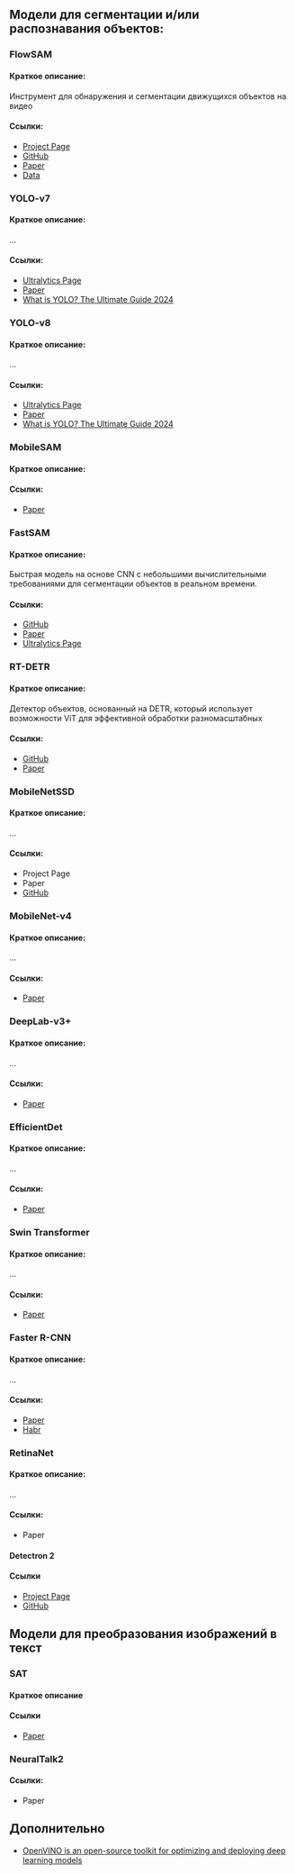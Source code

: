 ## Модели для сегментации и/или распознавания объектов:

### FlowSAM
#### Краткое описание:
Инструмент для обнаружения и сегментации движущихся объектов на видео
#### Ссылки:
- [Project Page](https://www.robots.ox.ac.uk/~vgg/research/flowsam/)
- [GitHub](https://github.com/Jyxarthur/flowsam)
- [Paper](https://arxiv.org/abs/2404.12389)
- [Data](https://drive.google.com/drive/folders/1tmDq_vG_BvY5po40Ux5OBds1avUM_CbR)

### YOLO-v7
#### Краткое описание:
...
#### Ссылки:
* [Ultralytics Page](https://docs.ultralytics.com/models/)
* [Paper](https://arxiv.org/abs/1506.02640)
* [What is YOLO? The Ultimate Guide 2024](https://blog.roboflow.com/guide-to-yolo-models/) 

### YOLO-v8
#### Краткое описание:
...
#### Ссылки:
* [Ultralytics Page](https://docs.ultralytics.com/models/)
* [Paper](https://arxiv.org/abs/1506.02640)
* [What is YOLO? The Ultimate Guide 2024](https://blog.roboflow.com/guide-to-yolo-models/) 

### MobileSAM
#### Краткое описание:
#### Ссылки:
- [Paper](https://arxiv.org/abs/2306.14289)

### FastSAM
#### Краткое описание: 
Быстрая модель на основе CNN c небольшими вычислительными требованиями для сегментации объектов в реальном времени.
#### Ссылки:
* [GitHub](https://github.com/CASIA-IVA-Lab/FastSAM)
* [Paper](https://arxiv.org/pdf/2306.12156.pdf)
* [Ultralytics Page](https://docs.ultralytics.com/ru/models/fast-sam/)

### RT-DETR
#### Краткое описание:
Детектор объектов, основанный на DETR, который использует возможности ViT для эффективной обработки разномасштабных
#### Ссылки:
* [GitHub](https://github.com/lyuwenyu/RT-DETR)
* [Paper](https://arxiv.org/abs/2304.08069)

### MobileNetSSD
#### Краткое описание:
...
#### Ссылки:
* Project Page
* Paper
* [GitHub](https://github.com/chuanqi305/MobileNet-SSD)

### MobileNet-v4
#### Краткое описание:
...
#### Ссылки:
* [Paper](https://arxiv.org/abs/2404.10518v1)

### DeepLab-v3+
#### Краткое описание:
...
#### Ссылки:
* [Paper](https://arxiv.org/abs/1802.02611)

### EfficientDet
#### Краткое описание:
...
#### Ссылки:
* [Paper](https://arxiv.org/abs/1911.09070)

### Swin Transformer
#### Краткое описание:
...
#### Ссылки:
* [Paper](https://arxiv.org/pdf/2103.14030)

### Faster R-CNN
#### Краткое описание:
...
#### Ссылки:
* [Paper](https://arxiv.org/abs/1506.01497)
* [Habr](https://habr.com/ru/articles/599057/)

### RetinaNet
#### Краткое описание:
...
#### Ссылки:
* Paper

#### Detectron 2
#### Ссылки
* [Project Page](https://ai.meta.com/blog/-detectron2-a-pytorch-based-modular-object-detection-library-/)
* [GitHub](https://github.com/facebookresearch/detectron2)


## Модели для преобразования изображений в текст

### SAT
#### Краткое описание

#### Ссылки
* [Paper](https://arxiv.org/abs/1502.03044)

### NeuralTalk2
#### Ссылки:
* Paper


## Дополнительно
* [OpenVINO is an open-source toolkit for optimizing and deploying deep learning models](https://docs.openvino.ai/2022.3/home.html)